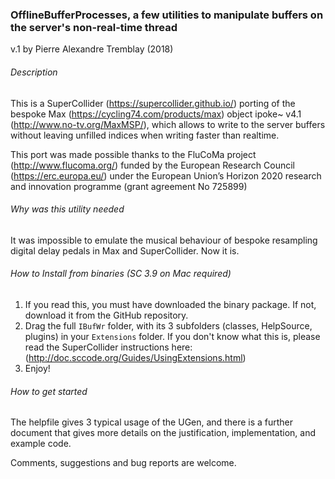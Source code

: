 ### OfflineBufferProcesses, a few utilities to manipulate buffers on the server's non-real-time thread
v.1 by Pierre Alexandre Tremblay (2018)

###### Description
This is a SuperCollider (https://supercollider.github.io/) porting of the bespoke Max (https://cycling74.com/products/max) object ipoke~ v4.1 (http://www.no-tv.org/MaxMSP/), which allows to write to the server buffers without leaving unfilled indices when writing faster than realtime.

This port was made possible thanks to the FluCoMa project (http://www.flucoma.org/) funded by the European Research Council (https://erc.europa.eu/) under the European Union’s Horizon 2020 research and innovation programme (grant agreement No 725899)

###### Why was this utility needed
It was impossible to emulate the musical behaviour of bespoke resampling digital delay pedals in Max and SuperCollider. Now it is.

###### How to Install from binaries (SC 3.9 on Mac required)
1. If you read this, you must have downloaded the binary package. If not, download it from the GitHub repository.
2. Drag the full `IBufWr` folder, with its 3 subfolders (classes, HelpSource, plugins) in your `Extensions` folder. If you don't know what this is, please read the SuperCollider instructions here: (http://doc.sccode.org/Guides/UsingExtensions.html)
3. Enjoy!

###### How to get started
The helpfile gives 3 typical usage of the UGen, and there is a further document that gives more details on the justification, implementation, and example code.

Comments, suggestions and bug reports are welcome.
